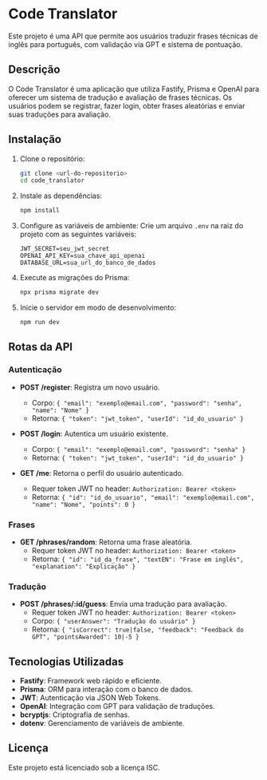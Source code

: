 # Code Translator

Este projeto é uma API que permite aos usuários traduzir frases técnicas de inglês para português, com validação via GPT e sistema de pontuação.

## Descrição

O Code Translator é uma aplicação que utiliza Fastify, Prisma e OpenAI para oferecer um sistema de tradução e avaliação de frases técnicas. Os usuários podem se registrar, fazer login, obter frases aleatórias e enviar suas traduções para avaliação.

## Instalação

1. Clone o repositório:
   ```bash
   git clone <url-do-repositorio>
   cd code_translator
   ```

2. Instale as dependências:
   ```bash
   npm install
   ```

3. Configure as variáveis de ambiente:
   Crie um arquivo `.env` na raiz do projeto com as seguintes variáveis:
   ```
   JWT_SECRET=seu_jwt_secret
   OPENAI_API_KEY=sua_chave_api_openai
   DATABASE_URL=sua_url_do_banco_de_dados
   ```

4. Execute as migrações do Prisma:
   ```bash
   npx prisma migrate dev
   ```

5. Inicie o servidor em modo de desenvolvimento:
   ```bash
   npm run dev
   ```

## Rotas da API

### Autenticação

- **POST /register**: Registra um novo usuário.
  - Corpo: `{ "email": "exemplo@email.com", "password": "senha", "name": "Nome" }`
  - Retorna: `{ "token": "jwt_token", "userId": "id_do_usuario" }`

- **POST /login**: Autentica um usuário existente.
  - Corpo: `{ "email": "exemplo@email.com", "password": "senha" }`
  - Retorna: `{ "token": "jwt_token", "userId": "id_do_usuario" }`

- **GET /me**: Retorna o perfil do usuário autenticado.
  - Requer token JWT no header: `Authorization: Bearer <token>`
  - Retorna: `{ "id": "id_do_usuario", "email": "exemplo@email.com", "name": "Nome", "points": 0 }`

### Frases

- **GET /phrases/random**: Retorna uma frase aleatória.
  - Requer token JWT no header: `Authorization: Bearer <token>`
  - Retorna: `{ "id": "id_da_frase", "textEN": "Frase em inglês", "explanation": "Explicação" }`

### Tradução

- **POST /phrases/:id/guess**: Envia uma tradução para avaliação.
  - Requer token JWT no header: `Authorization: Bearer <token>`
  - Corpo: `{ "userAnswer": "Tradução do usuário" }`
  - Retorna: `{ "isCorrect": true|false, "feedback": "Feedback do GPT", "pointsAwarded": 10|-5 }`

## Tecnologias Utilizadas

- **Fastify**: Framework web rápido e eficiente.
- **Prisma**: ORM para interação com o banco de dados.
- **JWT**: Autenticação via JSON Web Tokens.
- **OpenAI**: Integração com GPT para validação de traduções.
- **bcryptjs**: Criptografia de senhas.
- **dotenv**: Gerenciamento de variáveis de ambiente.

## Licença

Este projeto está licenciado sob a licença ISC. 